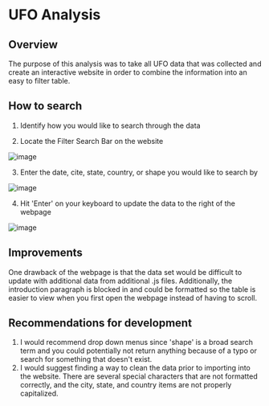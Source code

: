 # UFO Analysis
## Overview
The purpose of this analysis was to take all UFO data that was collected and create an interactive
website in order to combine the information into an easy to filter table.

## How to search
1. Identify how you would like to search through the data


2. Locate the Filter Search Bar on the website


![image](https://user-images.githubusercontent.com/89363928/143363913-c1a82b9e-4569-4a50-bc2e-eb3c2ded3f67.png)



3. Enter the date, cite, state, country, or shape you would like to search by


![image](https://user-images.githubusercontent.com/89363928/143364452-da07c51e-195a-472a-8533-c6d4f856cbb8.png)



4. Hit 'Enter' on your keyboard to update the data to the right of the webpage


![image](https://user-images.githubusercontent.com/89363928/143364538-f5f5e336-d007-411d-ba6d-b0e2c44797ab.png)



## Improvements
One drawback of the webpage is that the data set would be difficult to update with additional data from additional .js files. Additionally, the introduction paragraph is blocked in and could be formatted so the table is easier to view when you first open the webpage instead of having to scroll. 
## Recommendations for development
1. I would recommend drop down menus since 'shape' is a broad search term and you could potentially not return anything because of a typo or search for something that doesn't exist.
2. I would suggest finding a way to clean the data prior to importing into the website. There are several special characters that are not formatted correctly, and the city, state, and country items are not properly capitalized.
